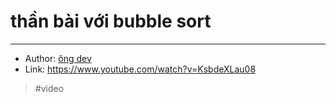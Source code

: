 # thần bài với bubble sort

---

- Author: [ông dev](202109112225.md)
- Link: <https://www.youtube.com/watch?v=KsbdeXLau08>

> #video
